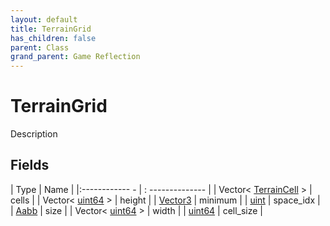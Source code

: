 ```yaml
---
layout: default
title: TerrainGrid
has_children: false
parent: Class
grand_parent: Game Reflection
---
```

# TerrainGrid
Description 

## Fields
| Type | Name |
|:------------ - | : -------------- |
| Vector< [TerrainCell](game-reflection/classes/terrain_cell.md) > | cells |
| Vector< [uint64](game-reflection/components/uint64.md) > | height |
| [Vector3](game-reflection/classes/vector3.md) | minimum |
| [uint](game-reflection/components/uint.md) | space_idx |
| [Aabb](game-reflection/components/aabb.md) | size |
| Vector< [uint64](game-reflection/components/uint64.md) > | width |
| [uint64](game-reflection/components/uint64.md) | cell_size |

